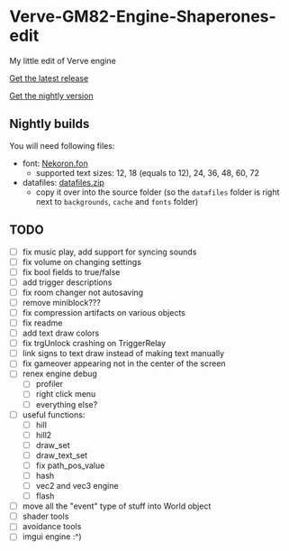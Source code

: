 # Verve-GM82-Engine-Shaperones-edit
 My little edit of Verve engine

[Get the latest release](https://github.com/shaperones0/Verve-GM82-Engine-Shaperones-edit/releases/latest)

[Get the nightly version](https://github.com/shaperones0/Verve-GM82-Engine-Shaperones-edit/archive/refs/heads/main.zip)

## Nightly builds
You will need following files:
* font: [Nekoron.fon](https://drive.google.com/file/d/1V_09CvmPcXuXB5wOyEtHVBN93OTAsbwS/view?usp=sharing)
  * supported text sizes: 12, 18 (equals to 12), 24, 36, 48, 60, 72
* datafiles: [datafiles.zip](https://drive.google.com/file/d/1gnlEOTbU5aOgOE-GOiIv3umOJs9Vchaj/view?usp=sharing)
  * copy it over into the source folder (so the `datafiles` folder is right next to `backgrounds`, `cache` and `fonts` folder)

## TODO
- [ ] fix music play, add support for syncing sounds
- [ ] fix volume on changing settings
- [ ] fix bool fields to true/false
- [ ] add trigger descriptions 
- [ ] fix room changer not autosaving
- [ ] remove miniblock???
- [ ] fix compression artifacts on various objects
- [ ] fix readme
- [ ] add text draw colors
- [ ] fix trgUnlock crashing on TriggerRelay
- [ ] link signs to text draw instead of making text manually
- [ ] fix gameover appearing not in the center of the screen
- [ ] renex engine debug
  - [ ] profiler
  - [ ] right click menu
  - [ ] everything else?
- [ ] useful functions:
  - [ ] hill
  - [ ] hill2
  - [ ] draw_set
  - [ ] draw_text_set
  - [ ] fix path_pos_value
  - [ ] hash
  - [ ] vec2 and vec3 engine
  - [ ] flash
- [ ] move all the "event" type of stuff into World object
- [ ] shader tools
- [ ] avoidance tools
- [ ] imgui engine :^)